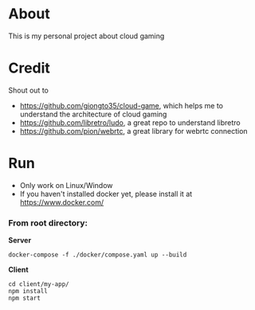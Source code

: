 # About
This is my personal project about cloud gaming

# Credit
Shout out to 
- https://github.com/giongto35/cloud-game, which helps me to understand the architecture of cloud gaming
- https://github.com/libretro/ludo, a great repo to understand libretro
- https://github.com/pion/webrtc, a great library for webrtc connection

# Run
- Only work on Linux/Window
- If you haven't installed docker yet, please install it at https://www.docker.com/
### From root directory:

**Server**
```
docker-compose -f ./docker/compose.yaml up --build
```

**Client**

```
cd client/my-app/
npm install
npm start
```
